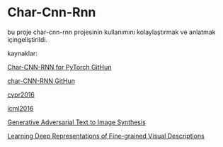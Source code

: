 # Char-Cnn-Rnn

bu proje char-cnn-rnn projesinin kullanımını kolaylaştırmak ve anlatmak içingeliştirildi.

kaynaklar:

[Char-CNN-RNN for PyTorch GitHun](https://github.com/martinduartemore/char_cnn_rnn_pytorch/tree/master)

[char-CNN-RNN GitHun](https://github.com/1o0ko/char-CNN-RNN)

[cvpr2016](https://github.com/reedscot/cvpr2016)

[icml2016](https://github.com/reedscot/icml2016)

[Generative Adversarial Text to Image Synthesis](https://arxiv.org/abs/1605.05396)

[Learning Deep Representations of Fine-grained Visual Descriptions](https://arxiv.org/pdf/1605.05395)

